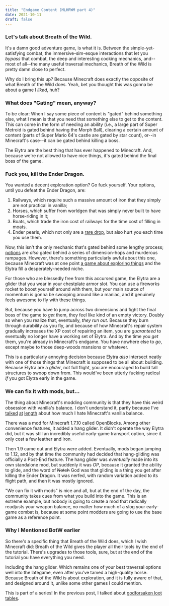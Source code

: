 ```yaml
---
title: "Endgame Content (MLHRWM part 4)"
date: 2021-10-11
draft: false
---
```


### Let's talk about Breath of the Wild.

It's a damn good adventure game, is what it is. Between the simple-yet-satisfying combat, the immersive-sim-esque interactions that let you *bypass* that combat, the deep and interesting cooking mechanics, and--most of all--the many useful traversal mechanics, Breath of the Wild is pretty damn close to perfect.

Why do I bring this up? Because Minecraft does exactly the opposite of what Breath of the Wild does. Yeah, bet you thought this was gonna be about a game I *liked*, huh?

### What does "Gating" mean, anyway?

To be clear: When I say some piece of content is "gated" behind something else, what I mean is that you need that something else to get to the content. This can come in the form of needing an ability (i.e., a large part of Super Metroid is gated behind having the Morph Ball), clearing a certain amount of content (parts of Super Mario 64's castle are gated by star count), or--in Minecraft's case--it can be gated behind killing a boss.

The Elytra are the best thing that has ever happened to Minecraft. And, because we're not allowed to have nice things, it's gated behind the final boss of the game.

### Fuck you, kill the Ender Dragon.

You wanted a decent exploration option? Go fuck yourself. Your options, until you defeat the Ender Dragon, are:

1. Railways, which require such a massive amount of iron that they simply are not practical in vanilla;
2. Horses, which suffer from worldgen that was simply never built to have horse-riding in it;
3. Boats, which trade the iron cost of railways for the time cost of filling in moats.
4. Ender pearls, which not only are a [rare drop](https://perfectly-spherical.com/posts/minecraft-part-3), but also hurt you each time you use them.

Now, this isn't the only mechanic that's gated behind some lengthy process; [potions](https://perfectly-spherical.com/posts/minecraft-part-2) are *also* gated behind a series of dimension-hops and murderous rampages. However, there's something particularly awful about this one, because Minecraft was at one point [a game about exploring things](https://perfectly-spherical.com/posts/minecraft-part-1) and the Elytra fill a desperately-needed niche.

For those who are blessedly free from this accursed game, the Elytra are a glider that you wear in your chestplate armor slot. You can use a fireworks rocket to boost yourself around with them, but your main source of momentum is gonna be swooping around like a maniac, and it genuinely feels awesome to fly with these things.

But, because you have to jump across two dimensions and fight the final boss of the game to *get* them, they feel like kind of an empty victory. Doubly so when you realize that, eventually, *they run out*. Because they burn through durability as you fly, and because of how Minecraft's repair system gradually increases the XP cost of repairing an item, you are *guaranteed* to eventually no longer have a working set of Elytra. And by the time you *get* them, you're already in Minecraft's endgame. You have nowhere else to *go*, except maybe to those deep-woods mansions or whatever.

This is a particularly annoying decision because Elytra *also* intersect neatly with one of those things that Minecraft is supposed to be all about: building. Because Elytra are a *glider*, not full flight, you are encouraged to build tall structures to swoop down from. This would've been utterly fucking radical *if* you got Elytra early in the game.

### We can fix it with mods, but...

The thing about Minecraft's modding community is that they have this weird obsession with vanilla's balance. I don't understand it, partly because I've [talked](https://perfectly-spherical.com/posts/minecraft-part-1) [at](https://perfectly-spherical.com/posts/minecraft-part-2) [length](https://perfectly-spherical.com/posts/minecraft-part-3) about how much I hate Minecraft's vanilla balance. 

There was a mod for Minecraft 1.7.10 called OpenBlocks. Among other convenience features, it added a hang glider. It didn't operate the way Elytra did, but it was still an incredibly useful early-game transport option, since it only cost a few leather and iron.

Then 1.9 came out and Elytra were added. Eventually, mods began jumping to 1.12, and by that time the community had decided that hang-gliding was officially a Post-End feature. The hang glider was *eventually* made into its own standalone mod, but suddenly it was *OP*, because it granted the ability to glide, and the word of ~~Notch~~ God was that gliding is a thing you get after killing the Ender Dragon. It was nerfed, with random variation added to its flight path, and then it was mostly ignored.

"We can fix it with mods" is nice and all, but at the end of the day, the community takes cues from what you build into the game. This is an extreme example, but nobody is going to create a mod that radically readjusts your weapon balance, no matter how much of a slog your early-game combat is, because at some point modders are going to use the base game as a reference point.

### Why I Mentioned BotW earlier

So there's a specific thing that Breath of the Wild does, which I wish Minecraft did: Breath of the Wild gives the player all their tools by the end of the tutorial. There's upgrades to those tools, sure, but at the end of the tutorial you have everything you need.

Including the hang glider. Which remains one of your best traversal options well into the lategame, even after you've tamed a high-quality horse. Because Breath of the Wild is about exploration, and it is fully aware of that, and designed around it, unlike some other games I could mention.

This is part of a series! In the previous post, I talked about [godforsaken loot tables](https://perfectly-spherical.com/posts/minecraft-part-3).
